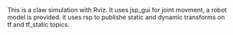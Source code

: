 This is a claw simulation with Rviz. It uses jsp_gui for joint movment, a robot model is provided. it uses rsp to publishe static and dynamic transforms on tf and tf_static topics. 
